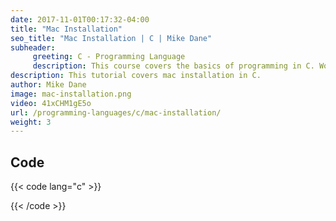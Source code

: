 ```yaml
---
date: 2017-11-01T00:17:32-04:00
title: "Mac Installation"
seo_title: "Mac Installation | C | Mike Dane"
subheader:
     greeting: C - Programming Language
     description: This course covers the basics of programming in C. Work your way through the videos and we'll teach you everything you need to know to start your programming journey!
description: This tutorial covers mac installation in C.
author: Mike Dane
image: mac-installation.png
video: 41xCHM1gE5o
url: /programming-languages/c/mac-installation/
weight: 3
---
```


## Code

{{< code lang="c" >}}

{{< /code >}}
